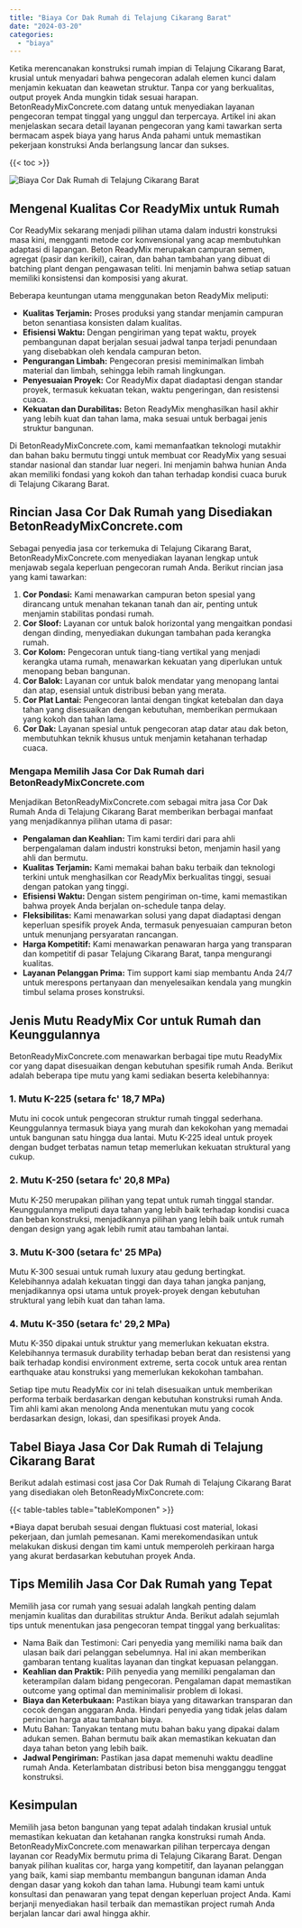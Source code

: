 ```yaml
---
title: "Biaya Cor Dak Rumah di Telajung Cikarang Barat"
date: "2024-03-20"
categories: 
  - "biaya"
---
```


Ketika merencanakan konstruksi rumah impian di Telajung Cikarang Barat, krusial untuk menyadari bahwa pengecoran adalah elemen kunci dalam menjamin kekuatan dan keawetan struktur. Tanpa cor yang berkualitas, output proyek Anda mungkin tidak sesuai harapan. BetonReadyMixConcrete.com datang untuk menyediakan layanan pengecoran tempat tinggal yang unggul dan terpercaya. Artikel ini akan menjelaskan secara detail layanan pengecoran yang kami tawarkan serta bermacam aspek biaya yang harus Anda pahami untuk memastikan pekerjaan konstruksi Anda berlangsung lancar dan sukses.

{{< toc >}}

![Biaya Cor Dak Rumah di Telajung Cikarang Barat](https://betoncor8.github.io/cor/harga-beton-readymix-concrete%20(30).png)

## Mengenal Kualitas Cor ReadyMix untuk Rumah

Cor ReadyMix sekarang menjadi pilihan utama dalam industri konstruksi masa kini, mengganti metode cor konvensional yang acap membutuhkan adaptasi di lapangan. Beton ReadyMix merupakan campuran semen, agregat (pasir dan kerikil), cairan, dan bahan tambahan yang dibuat di batching plant dengan pengawasan teliti. Ini menjamin bahwa setiap satuan memiliki konsistensi dan komposisi yang akurat.

Beberapa keuntungan utama menggunakan beton ReadyMix meliputi:

- **Kualitas Terjamin:** Proses produksi yang standar menjamin campuran beton senantiasa konsisten dalam kualitas.
- **Efisiensi Waktu:** Dengan pengiriman yang tepat waktu, proyek pembangunan dapat berjalan sesuai jadwal tanpa terjadi penundaan yang disebabkan oleh kendala campuran beton.
- **Pengurangan Limbah:** Pengecoran presisi meminimalkan limbah material dan limbah, sehingga lebih ramah lingkungan.
- **Penyesuaian Proyek:** Cor ReadyMix dapat diadaptasi dengan standar proyek, termasuk kekuatan tekan, waktu pengeringan, dan resistensi cuaca.
- **Kekuatan dan Durabilitas:** Beton ReadyMix menghasilkan hasil akhir yang lebih kuat dan tahan lama, maka sesuai untuk berbagai jenis struktur bangunan.

Di BetonReadyMixConcrete.com, kami memanfaatkan teknologi mutakhir dan bahan baku bermutu tinggi untuk membuat cor ReadyMix yang sesuai standar nasional dan standar luar negeri. Ini menjamin bahwa hunian Anda akan memiliki fondasi yang kokoh dan tahan terhadap kondisi cuaca buruk di Telajung Cikarang Barat.

## Rincian Jasa Cor Dak Rumah yang Disediakan BetonReadyMixConcrete.com

Sebagai penyedia jasa cor terkemuka di Telajung Cikarang Barat, BetonReadyMixConcrete.com menyediakan layanan lengkap untuk menjawab segala keperluan pengecoran rumah Anda. Berikut rincian jasa yang kami tawarkan:

1. **Cor Pondasi:** Kami menawarkan campuran beton spesial yang dirancang untuk menahan tekanan tanah dan air, penting untuk menjamin stabilitas pondasi rumah.
2. **Cor Sloof:** Layanan cor untuk balok horizontal yang mengaitkan pondasi dengan dinding, menyediakan dukungan tambahan pada kerangka rumah.
3. **Cor Kolom:** Pengecoran untuk tiang-tiang vertikal yang menjadi kerangka utama rumah, menawarkan kekuatan yang diperlukan untuk menopang beban bangunan.
4. **Cor Balok:** Layanan cor untuk balok mendatar yang menopang lantai dan atap, esensial untuk distribusi beban yang merata.
5. **Cor Plat Lantai:** Pengecoran lantai dengan tingkat ketebalan dan daya tahan yang disesuaikan dengan kebutuhan, memberikan permukaan yang kokoh dan tahan lama.
6. **Cor Dak:** Layanan spesial untuk pengecoran atap datar atau dak beton, membutuhkan teknik khusus untuk menjamin ketahanan terhadap cuaca.

### Mengapa Memilih Jasa Cor Dak Rumah dari BetonReadyMixConcrete.com

Menjadikan BetonReadyMixConcrete.com sebagai mitra jasa Cor Dak Rumah Anda di Telajung Cikarang Barat memberikan berbagai manfaat yang menjadikannya pilihan utama di pasar:

- **Pengalaman dan Keahlian:** Tim kami terdiri dari para ahli berpengalaman dalam industri konstruksi beton, menjamin hasil yang ahli dan bermutu.
- **Kualitas Terjamin:** Kami memakai bahan baku terbaik dan teknologi terkini untuk menghasilkan cor ReadyMix berkualitas tinggi, sesuai dengan patokan yang tinggi.
- **Efisiensi Waktu:** Dengan sistem pengiriman on-time, kami memastikan bahwa proyek Anda berjalan on-schedule tanpa delay.
- **Fleksibilitas:** Kami menawarkan solusi yang dapat diadaptasi dengan keperluan spesifik proyek Anda, termasuk penyesuaian campuran beton untuk menunjang persyaratan rancangan.
- **Harga Kompetitif:** Kami menawarkan penawaran harga yang transparan dan kompetitif di pasar Telajung Cikarang Barat, tanpa mengurangi kualitas.
- **Layanan Pelanggan Prima:** Tim support kami siap membantu Anda 24/7 untuk merespons pertanyaan dan menyelesaikan kendala yang mungkin timbul selama proses konstruksi.

## Jenis Mutu ReadyMix Cor untuk Rumah dan Keunggulannya

BetonReadyMixConcrete.com menawarkan berbagai tipe mutu ReadyMix cor yang dapat disesuaikan dengan kebutuhan spesifik rumah Anda. Berikut adalah beberapa tipe mutu yang kami sediakan beserta kelebihannya:

### 1\. Mutu K-225 (setara fc' 18,7 MPa)

Mutu ini cocok untuk pengecoran struktur rumah tinggal sederhana. Keunggulannya termasuk biaya yang murah dan kekokohan yang memadai untuk bangunan satu hingga dua lantai. Mutu K-225 ideal untuk proyek dengan budget terbatas namun tetap memerlukan kekuatan struktural yang cukup.

### 2\. Mutu K-250 (setara fc' 20,8 MPa)

Mutu K-250 merupakan pilihan yang tepat untuk rumah tinggal standar. Keunggulannya meliputi daya tahan yang lebih baik terhadap kondisi cuaca dan beban konstruksi, menjadikannya pilihan yang lebih baik untuk rumah dengan design yang agak lebih rumit atau tambahan lantai.

### 3\. Mutu K-300 (setara fc' 25 MPa)

Mutu K-300 sesuai untuk rumah luxury atau gedung bertingkat. Kelebihannya adalah kekuatan tinggi dan daya tahan jangka panjang, menjadikannya opsi utama untuk proyek-proyek dengan kebutuhan struktural yang lebih kuat dan tahan lama.

### 4\. Mutu K-350 (setara fc' 29,2 MPa)

Mutu K-350 dipakai untuk struktur yang memerlukan kekuatan ekstra. Kelebihannya termasuk durability terhadap beban berat dan resistensi yang baik terhadap kondisi environment extreme, serta cocok untuk area rentan earthquake atau konstruksi yang memerlukan kekokohan tambahan.

Setiap tipe mutu ReadyMix cor ini telah disesuaikan untuk memberikan performa terbaik berdasarkan dengan kebutuhan konstruksi rumah Anda. Tim ahli kami akan menolong Anda menentukan mutu yang cocok berdasarkan design, lokasi, dan spesifikasi proyek Anda.

## Tabel Biaya Jasa Cor Dak Rumah di Telajung Cikarang Barat

Berikut adalah estimasi cost jasa Cor Dak Rumah di Telajung Cikarang Barat yang disediakan oleh BetonReadyMixConcrete.com:

{{< table-tables table="tableKomponen" >}}

\*Biaya dapat berubah sesuai dengan fluktuasi cost material, lokasi pekerjaan, dan jumlah pemesanan. Kami merekomendasikan untuk melakukan diskusi dengan tim kami untuk memperoleh perkiraan harga yang akurat berdasarkan kebutuhan proyek Anda.

## Tips Memilih Jasa Cor Dak Rumah yang Tepat

Memilih jasa cor rumah yang sesuai adalah langkah penting dalam menjamin kualitas dan durabilitas struktur Anda. Berikut adalah sejumlah tips untuk menentukan jasa pengecoran tempat tinggal yang berkualitas:

- Nama Baik dan Testimoni: Cari penyedia yang memiliki nama baik dan ulasan baik dari pelanggan sebelumnya. Hal ini akan memberikan gambaran tentang kualitas layanan dan tingkat kepuasan pelanggan.
- **Keahlian dan Praktik:** Pilih penyedia yang memiliki pengalaman dan keterampilan dalam bidang pengecoran. Pengalaman dapat memastikan outcome yang optimal dan meminimalisir problem di lokasi.
- **Biaya dan Keterbukaan:** Pastikan biaya yang ditawarkan transparan dan cocok dengan anggaran Anda. Hindari penyedia yang tidak jelas dalam perincian harga atau tambahan biaya.
- Mutu Bahan: Tanyakan tentang mutu bahan baku yang dipakai dalam adukan semen. Bahan bermutu baik akan memastikan kekuatan dan daya tahan beton yang lebih baik.
- **Jadwal Pengiriman:** Pastikan jasa dapat memenuhi waktu deadline rumah Anda. Keterlambatan distribusi beton bisa mengganggu tenggat konstruksi.

## Kesimpulan

Memilih jasa beton bangunan yang tepat adalah tindakan krusial untuk memastikan kekuatan dan ketahanan rangka konstruksi rumah Anda. BetonReadyMixConcrete.com menawarkan pilihan terpercaya dengan layanan cor ReadyMix bermutu prima di Telajung Cikarang Barat. Dengan banyak pilihan kualitas cor, harga yang kompetitif, dan layanan pelanggan yang baik, kami siap membantu membangun bangunan idaman Anda dengan dasar yang kokoh dan tahan lama. Hubungi team kami untuk konsultasi dan penawaran yang tepat dengan keperluan project Anda. Kami berjanji menyediakan hasil terbaik dan memastikan project rumah Anda berjalan lancar dari awal hingga akhir.
